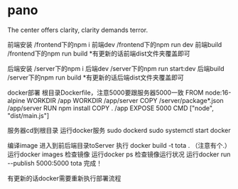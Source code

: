 # pano
The center offers clarity, clarity demands terror.

前端安装
/frontend下的npm i
前端dev
/frontend下的npm run dev
前端build
/frontend下的npm run build
*有更新的话前端dist文件夹覆盖即可

后端安装
/server下的npm i
后端dev
/server下的npm run start:dev
后端build
/server下的npm run build
*有更新的话后端dist文件夹覆盖即可

docker部署
根目录Dockerfile，注意5000要跟服务器5000一致
FROM node:16-alpine
WORKDIR /app
WORKDIR /app/server
COPY /server/package*.json /app/server
RUN npm install
COPY . /app
EXPOSE 5000
CMD ["node", "dist/main.js"]

服务器cd到根目录
运行docker服务 
sudo dockerd
sudo systemctl start docker

编译image
进入到前后端目录toServer 执行 docker build -t tota . （注意有个.）
运行docker images 检查镜像
运行docker ps 检查镜像运行状况
运行docker run --publish 5000:5000 tota
完成！

有更新的话docker需要重新执行部署流程
